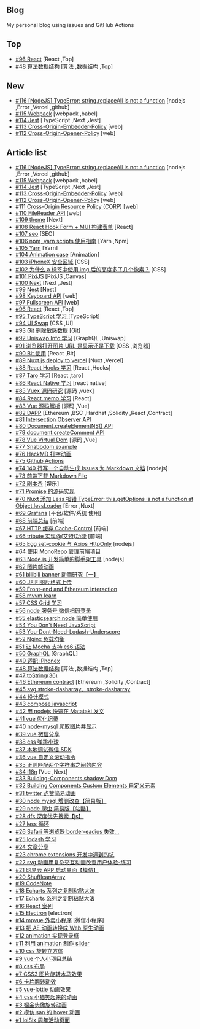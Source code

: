 ## Blog

My personal blog using issues and GitHub Actions

## Top

- [#96 React](https://github.com/xiaotiandada/blog/issues/96) [React ,Top]
- [#48 算法数据结构](https://github.com/xiaotiandada/blog/issues/48) [算法 ,数据结构 ,Top]

## New

- [#116 [NodeJS] TypeError: string.replaceAll is not a function](https://github.com/xiaotiandada/blog/issues/116) [nodejs ,Error ,Vercel ,github]
- [#115 Webpack](https://github.com/xiaotiandada/blog/issues/115) [webpack ,babel]
- [#114 Jest](https://github.com/xiaotiandada/blog/issues/114) [TypeScript ,Next ,Jest]
- [#113 Cross-Origin-Embedder-Policy](https://github.com/xiaotiandada/blog/issues/113) [web]
- [#112 Cross-Origin-Opener-Policy](https://github.com/xiaotiandada/blog/issues/112) [web]

## Article list

- [#116 [NodeJS] TypeError: string.replaceAll is not a function](https://github.com/xiaotiandada/blog/issues/116) [nodejs ,Error ,Vercel ,github]
- [#115 Webpack](https://github.com/xiaotiandada/blog/issues/115) [webpack ,babel]
- [#114 Jest](https://github.com/xiaotiandada/blog/issues/114) [TypeScript ,Next ,Jest]
- [#113 Cross-Origin-Embedder-Policy](https://github.com/xiaotiandada/blog/issues/113) [web]
- [#112 Cross-Origin-Opener-Policy](https://github.com/xiaotiandada/blog/issues/112) [web]
- [#111 Cross-Origin Resource Policy (CORP)](https://github.com/xiaotiandada/blog/issues/111) [web]
- [#110 FileReader API](https://github.com/xiaotiandada/blog/issues/110) [web]
- [#109 theme](https://github.com/xiaotiandada/blog/issues/109) [Next]
- [#108 React Hook Form + MUI 构建表单](https://github.com/xiaotiandada/blog/issues/108) [React]
- [#107 seo](https://github.com/xiaotiandada/blog/issues/107) [SEO]
- [#106 npm, yarn scripts 使用指南](https://github.com/xiaotiandada/blog/issues/106) [Yarn ,Npm]
- [#105 Yarn](https://github.com/xiaotiandada/blog/issues/105) [Yarn]
- [#104 Animation case](https://github.com/xiaotiandada/blog/issues/104) [Animation]
- [#103 iPhoneX 安全区域](https://github.com/xiaotiandada/blog/issues/103) [CSS]
- [#102 为什么 a 标签中使用 img 后的高度多了几个像素？](https://github.com/xiaotiandada/blog/issues/102) [CSS]
- [#101 PixiJS](https://github.com/xiaotiandada/blog/issues/101) [PixiJS ,Canvas]
- [#100 Next](https://github.com/xiaotiandada/blog/issues/100) [Next ,Jest]
- [#99 Nest](https://github.com/xiaotiandada/blog/issues/99) [Nest]
- [#98 Keyboard API](https://github.com/xiaotiandada/blog/issues/98) [web]
- [#97 Fullscreen API](https://github.com/xiaotiandada/blog/issues/97) [web]
- [#96 React](https://github.com/xiaotiandada/blog/issues/96) [React ,Top]
- [#95 TypeScript 学习 ](https://github.com/xiaotiandada/blog/issues/95) [TypeScript]
- [#94 UI Swap](https://github.com/xiaotiandada/blog/issues/94) [CSS ,UI]
- [#93 Git 删除敏感数据](https://github.com/xiaotiandada/blog/issues/93) [Git]
- [#92 Uniswap Info 学习](https://github.com/xiaotiandada/blog/issues/92) [GraphQL ,Uniswap]
- [#91 浏览器打开图片 URL 是显示还是下载](https://github.com/xiaotiandada/blog/issues/91) [OSS ,浏览器]
- [#90 Bit 使用](https://github.com/xiaotiandada/blog/issues/90) [React ,Bit]
- [#89 Nuxt.js deploy to vercel](https://github.com/xiaotiandada/blog/issues/89) [Nuxt ,Vercel]
- [#88 React Hooks 学习](https://github.com/xiaotiandada/blog/issues/88) [React ,Hooks]
- [#87 Taro 学习](https://github.com/xiaotiandada/blog/issues/87) [React ,taro]
- [#86 React Native 学习](https://github.com/xiaotiandada/blog/issues/86) [react native]
- [#85 Vuex 源码研究](https://github.com/xiaotiandada/blog/issues/85) [源码 ,vuex]
- [#84 React.memo 学习](https://github.com/xiaotiandada/blog/issues/84) [React]
- [#83 Vue 源码解析](https://github.com/xiaotiandada/blog/issues/83) [源码 ,Vue]
- [#82 DAPP](https://github.com/xiaotiandada/blog/issues/82) [Ethereum ,BSC ,Hardhat ,Solidity ,React ,Contract]
- [#81 Intersection Observer API](https://github.com/xiaotiandada/blog/issues/81)
- [#80 Document.createElementNS() API](https://github.com/xiaotiandada/blog/issues/80)
- [#79 document.createComment API](https://github.com/xiaotiandada/blog/issues/79)
- [#78 Vue Virtual Dom](https://github.com/xiaotiandada/blog/issues/78) [源码 ,Vue]
- [#77 Snabbdom example](https://github.com/xiaotiandada/blog/issues/77)
- [#76 HackMD 打字动画](https://github.com/xiaotiandada/blog/issues/76)
- [#75 Github Actions](https://github.com/xiaotiandada/blog/issues/75)
- [#74 140 行写一个自动生成 Issues 为 Markdown 文垱](https://github.com/xiaotiandada/blog/issues/74) [nodejs]
- [#73 前端下载 Markdown File](https://github.com/xiaotiandada/blog/issues/73)
- [#72 剧本杀](https://github.com/xiaotiandada/blog/issues/72) [娱乐]
- [#71 Promise 的源码实现](https://github.com/xiaotiandada/blog/issues/71)
- [#70 Nuxt 添加 Less 报错 TypeError: this.getOptions is not a function at Object.lessLoader](https://github.com/xiaotiandada/blog/issues/70) [Error ,Nuxt]
- [#69 Grafana](https://github.com/xiaotiandada/blog/issues/69) [平台/软件/系统 使用]
- [#68 前端总结](https://github.com/xiaotiandada/blog/issues/68) [前端]
- [#67 HTTP 缓存 Cache-Control](https://github.com/xiaotiandada/blog/issues/67) [前端]
- [#66 tribute 实现@(艾特)功能](https://github.com/xiaotiandada/blog/issues/66) [前端]
- [#65 Egg set-cookie 与 Axios HttpOnly](https://github.com/xiaotiandada/blog/issues/65) [nodejs]
- [#64 使用 MonoRepo 管理前端项目](https://github.com/xiaotiandada/blog/issues/64)
- [#63 Node.js 开发简单的脚手架工具](https://github.com/xiaotiandada/blog/issues/63) [nodejs]
- [#62 图片帧动画](https://github.com/xiaotiandada/blog/issues/62)
- [#61 bilibili banner 动画研究【一】](https://github.com/xiaotiandada/blog/issues/61)
- [#60 JFIF 图片格式上传](https://github.com/xiaotiandada/blog/issues/60)
- [#59 Front-end and Ethereum interaction](https://github.com/xiaotiandada/blog/issues/59)
- [#58 mvvm learn](https://github.com/xiaotiandada/blog/issues/58)
- [#57 CSS Grid 学习](https://github.com/xiaotiandada/blog/issues/57)
- [#56 node 服务号 微信扫码登录](https://github.com/xiaotiandada/blog/issues/56)
- [#55 elasticsearch node 简单使用](https://github.com/xiaotiandada/blog/issues/55)
- [#54 You Don't Need JavaScript](https://github.com/xiaotiandada/blog/issues/54)
- [#53 You-Dont-Need-Lodash-Underscore](https://github.com/xiaotiandada/blog/issues/53)
- [#52 Nginx 负载均衡](https://github.com/xiaotiandada/blog/issues/52)
- [#51 让 Mocha 支持 es6 语法](https://github.com/xiaotiandada/blog/issues/51)
- [#50 GraphQL](https://github.com/xiaotiandada/blog/issues/50) [GraphQL]
- [#49 适配 iPhonex](https://github.com/xiaotiandada/blog/issues/49)
- [#48 算法数据结构](https://github.com/xiaotiandada/blog/issues/48) [算法 ,数据结构 ,Top]
- [#47 toString(36)](https://github.com/xiaotiandada/blog/issues/47)
- [#46 Ethereum contract](https://github.com/xiaotiandada/blog/issues/46) [Ethereum ,Solidity ,Contract]
- [#45 svg stroke-dasharray、stroke-dasharray](https://github.com/xiaotiandada/blog/issues/45)
- [#44 设计模式](https://github.com/xiaotiandada/blog/issues/44)
- [#43 compose javascript](https://github.com/xiaotiandada/blog/issues/43)
- [#42 用 nodejs 快速在 Matataki 发文](https://github.com/xiaotiandada/blog/issues/42)
- [#41 vue 优化记录](https://github.com/xiaotiandada/blog/issues/41)
- [#40 node-mysql 爬取图片并显示](https://github.com/xiaotiandada/blog/issues/40)
- [#39 vue 微信分享](https://github.com/xiaotiandada/blog/issues/39)
- [#38 css 弹跳小球](https://github.com/xiaotiandada/blog/issues/38)
- [#37 本地调试微信 SDK](https://github.com/xiaotiandada/blog/issues/37)
- [#36 vue 自定义滚动指令](https://github.com/xiaotiandada/blog/issues/36)
- [#35 正则匹配两个字符串之间的内容](https://github.com/xiaotiandada/blog/issues/35)
- [#34 i18n](https://github.com/xiaotiandada/blog/issues/34) [Vue ,Next]
- [#33 Building-Components shadow Dom](https://github.com/xiaotiandada/blog/issues/33)
- [#32 Building Components Custom Elements 自定义元素](https://github.com/xiaotiandada/blog/issues/32)
- [#31 twitter 点赞简易动画](https://github.com/xiaotiandada/blog/issues/31)
- [#30 node mysql 增删改查【简易版】](https://github.com/xiaotiandada/blog/issues/30)
- [#29 node 爬虫 简易版【站酷】](https://github.com/xiaotiandada/blog/issues/29)
- [#28 dfs 深度优先搜索【js】](https://github.com/xiaotiandada/blog/issues/28)
- [#27 less 循环](https://github.com/xiaotiandada/blog/issues/27)
- [#26 Safari 等浏览器 border-eadius 失效...](https://github.com/xiaotiandada/blog/issues/26)
- [#25 lodash 学习](https://github.com/xiaotiandada/blog/issues/25)
- [#24 文章分享](https://github.com/xiaotiandada/blog/issues/24)
- [#23 chrome extensions 开发中遇到的坑](https://github.com/xiaotiandada/blog/issues/23)
- [#22 svg 动画用复杂交互动画改善用户体验-练习](https://github.com/xiaotiandada/blog/issues/22)
- [#21 网易云 APP 启动界面【模仿】](https://github.com/xiaotiandada/blog/issues/21)
- [#20 ShuffleanArray](https://github.com/xiaotiandada/blog/issues/20)
- [#19 CodeNote](https://github.com/xiaotiandada/blog/issues/19)
- [#18 Echarts 系列之复制粘贴大法](https://github.com/xiaotiandada/blog/issues/18)
- [#17 Echarts 系列之复制粘贴大法](https://github.com/xiaotiandada/blog/issues/17)
- [#16 React 案列](https://github.com/xiaotiandada/blog/issues/16)
- [#15 Electron](https://github.com/xiaotiandada/blog/issues/15) [electron]
- [#14 mpvue 外卖小程序](https://github.com/xiaotiandada/blog/issues/14) [微信小程序]
- [#13 把 AE 动画转换成 Web 原生动画](https://github.com/xiaotiandada/blog/issues/13)
- [#12 animation 实现登录框](https://github.com/xiaotiandada/blog/issues/12)
- [#11 利用 animation 制作 slider](https://github.com/xiaotiandada/blog/issues/11)
- [#10 css 旋转立方体](https://github.com/xiaotiandada/blog/issues/10)
- [#9 vue 个人小项目总结](https://github.com/xiaotiandada/blog/issues/9)
- [#8 css 布局](https://github.com/xiaotiandada/blog/issues/8)
- [#7 CSS3 图片旋转木马效果](https://github.com/xiaotiandada/blog/issues/7)
- [#6 卡片翻转动效](https://github.com/xiaotiandada/blog/issues/6)
- [#5 vue-lottie 动画效果](https://github.com/xiaotiandada/blog/issues/5)
- [#4 css 小猫笑起来的动画](https://github.com/xiaotiandada/blog/issues/4)
- [#3 掘金头像旋转动画](https://github.com/xiaotiandada/blog/issues/3)
- [#2 模仿 san 的 hover 动画](https://github.com/xiaotiandada/blog/issues/2)
- [#1 lolSix 周年活动页面](https://github.com/xiaotiandada/blog/issues/1)
